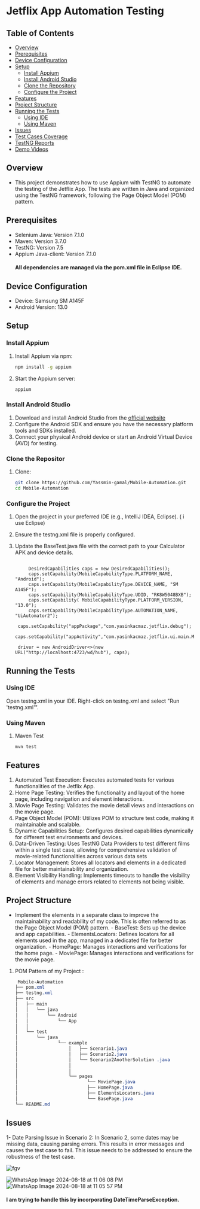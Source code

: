 # Jetflix App Automation Testing

 ## Table of Contents
- [Overview](#Overview)
- [Prerequisites](#Prerequisites)
- [Device Configuration](#Device-Configuration)
- [Setup](#setup)
    - [Install Appium](#install-appium)
    - [Install Android Studio](#install-android-studio)
    - [Clone the Repository](#clone-the-repository)
    - [Configure the Project](#configure-the-project)
- [Features](#Features)
- [Project Structure](#Project-Structure)
- [Running the Tests](#running-the-tests)
  - [Using IDE](#using-ide)
  - [Using Maven](#using-maven)
- [Issues](#Issues)
- [Test Cases Coverage](#Test-Cases-Coverage)
- [TestNG Reports](#TestNG-Reports)
- [Demo Videos](#Demo-Videos) 


## Overview
- This project demonstrates how to use Appium with TestNG to automate the testing of the Jetflix App. The tests are written in Java and organized using the TestNG framework, following the Page Object Model (POM) pattern.

## Prerequisites

- Selenium Java: Version 7.1.0
- Maven: Version 3.7.0
- TestNG: Version 7.5
- Appium Java-client: Version 7.1.0
  #### All dependencies are managed via the pom.xml file in Eclipse IDE.
  
## Device Configuration

- Device: Samsung SM A145F
- Android Version: 13.0

## Setup

### Install Appium

1. Install Appium via npm:

   ```sh
   npm install -g appium

2. Start the Appium server:
      ```sh
   appium

### Install Android Studio
1. Download and install Android Studio from the [official website](https://developer.android.com/studio)
2. Configure the Android SDK and ensure you have the necessary platform tools and SDKs installed.
3. Connect your physical Android device or start an Android Virtual Device (AVD) for testing.

### Clone the Repositor
1. Clone:

   ```sh
   git clone https://github.com/Yassmin-gamal/Mobile-Automation.git
   cd Mobile-Automation

### Configure the Project
1. Open the project in your preferred IDE (e.g., IntelliJ IDEA, Eclipse). ( i use Eclipse)
2. Ensure the testng.xml file is properly configured.
3. Update the BaseTest.java file with the correct path to your Calculator APK and device details.
   
   ```java(Java)
   
        DesiredCapabilities caps = new DesiredCapabilities();
        caps.setCapability(MobileCapabilityType.PLATFORM_NAME, "Android");
        caps.setCapability(MobileCapabilityType.DEVICE_NAME, "SM A145F"); 
        caps.setCapability(MobileCapabilityType.UDID, "RK8W5048BXB");
        caps.setCapability( MobileCapabilityType.PLATFORM_VERSION, "13.0");
        caps.setCapability(MobileCapabilityType.AUTOMATION_NAME, "UiAutomator2");
        
    caps.setCapability("appPackage","com.yasinkacmaz.jetflix.debug");
 	  caps.setCapability("appActivity","com.yasinkacmaz.jetflix.ui.main.MainActivity");

    driver = new AndroidDriver<>(new URL("http://localhost:4723/wd/hub"), caps);

## Running the Tests

### Using IDE
   Open testng.xml in your IDE.
   Right-click on testng.xml and select "Run 'testng.xml'".

### Using Maven
1. Maven Test
   ```sh
   mvn test


## Features
1. Automated Test Execution: Executes automated tests for various functionalities of the Jetflix App.
2. Home Page Testing: Verifies the functionality and layout of the home page, including navigation and element interactions.
3. Movie Page Testing: Validates the movie detail views and interactions on the movie page.
4. Page Object Model (POM): Utilizes POM to structure test code, making it maintainable and scalable.
5. Dynamic Capabilities Setup: Configures desired capabilities dynamically for different test environments and devices.
6. Data-Driven Testing: Uses TestNG Data Providers to test different films within a single test case, allowing for comprehensive validation of movie-related functionalities across various data sets
7. Locator Management: Stores all locators and elements in a dedicated file for better maintainability and organization.
8. Element Visibility Handling: Implements timeouts to handle the visibility of elements and manage errors related to elements not being visible.

## Project Structure

- Implement the elements in a separate class to improve the maintainability and readability of my code. This is often referred to as the Page Object Model (POM) pattern. 
        - BaseTest: Sets up the device and app capabilities.
        - ElementsLocators: Defines locators for all elements used in the app, managed in a dedicated file for better organization.
        - HomePage: Manages interactions and verifications for the home page.
        - MoviePage: Manages interactions and verifications for the movie page.

1. POM Pattern of my Project :
   ```css
    Mobile-Automation
   ├── pom.xml
   ├── testng.xml
   ├── src
   │   ├── main
   │   │   └── java
   │   │       └── Android
   │   │           └── App
   │   │       
   │   └── test
   │       └── java
   │               └── example
   │                   │   ├── Scenario1.java
   │                   │   ├── Scenario2.java
   │                   │   └── Scenario2AnotherSolution .java
   │                   │   
   │                   │   
   │                   └── pages
   │                          └── MoviePage.java
   │                          ├── HomePage.java
   │                          ├── ElementsLocators.java
   │                          └── BasePage.java
   └── README.md

## Issues 
1- Date Parsing Issue in Scenario 2: In Scenario 2, some dates may be missing data, causing parsing errors. This results in error messages and causes the test case to fail. This issue needs to be addressed to ensure the robustness of the test case.
  
   ![fgv](https://github.com/user-attachments/assets/906723c9-f89a-4cfb-955b-f9c28149fca4)

   ![WhatsApp Image 2024-08-18 at 11 06 08 PM](https://github.com/user-attachments/assets/8fa1a523-b960-4948-b5e0-23baec0b40ab)
   ![WhatsApp Image 2024-08-18 at 11 05 57 PM](https://github.com/user-attachments/assets/cffafa05-7090-4696-9758-145a482c8f2f)

   #### I am trying to handle this by incorporating DateTimeParseException.

   


